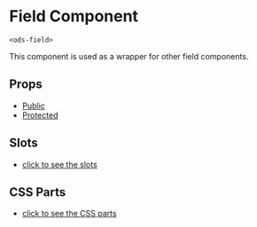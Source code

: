 # Field Component

`<ods-field>`

This component is used as a wrapper for other field components.

## Props

- [Public](./docs/public-props.md)
- [Protected](./docs/protected-props.md)

## Slots

- [click to see the slots](./docs/slots.md)

## CSS Parts

- [click to see the CSS parts](./docs/css-parts.md)



